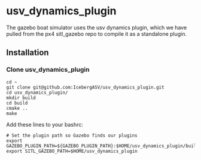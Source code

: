 # usv_dynamics_plugin

The gazebo boat simulator uses the usv dynamics plugin, which we have pulled from the px4 sitl_gazebo repo to compile it as a standalone plugin. 

## Installation

### Clone usv_dynamics_plugin

```
cd ~
git clone git@github.com:IcebergASV/usv_dynamics_plugin.git
cd usv_dynamics_plugin/
mkdir build
cd build
cmake ..
make
```

Add these lines to your bashrc:

```
# Set the plugin path so Gazebo finds our plugins
export GAZEBO_PLUGIN_PATH=${GAZEBO_PLUGIN_PATH}:$HOME/usv_dynamics_plugin/build
export SITL_GAZEBO_PATH=$HOME/usv_dynamics_plugin
```
